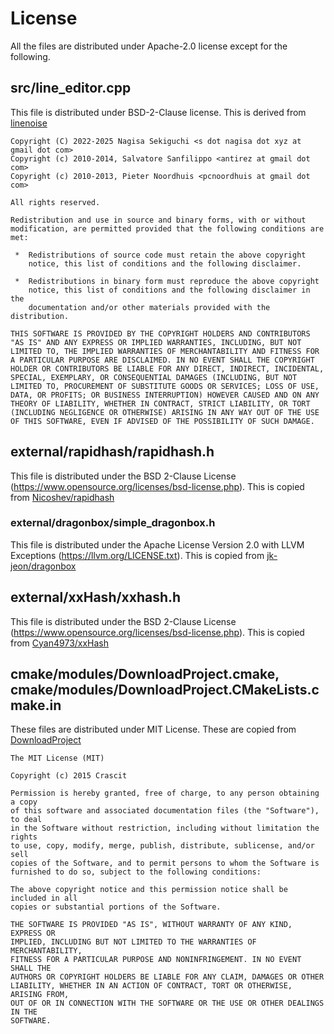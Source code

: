 # License

All the files are distributed under Apache-2.0 license except for the following.

## src/line_editor.cpp

This file is distributed under BSD-2-Clause license.
This is derived from [linenoise](https://github.com/antirez/linenoise)

```
Copyright (C) 2022-2025 Nagisa Sekiguchi <s dot nagisa dot xyz at gmail dot com>
Copyright (c) 2010-2014, Salvatore Sanfilippo <antirez at gmail dot com>
Copyright (c) 2010-2013, Pieter Noordhuis <pcnoordhuis at gmail dot com>

All rights reserved.

Redistribution and use in source and binary forms, with or without
modification, are permitted provided that the following conditions are
met:

 *  Redistributions of source code must retain the above copyright
    notice, this list of conditions and the following disclaimer.

 *  Redistributions in binary form must reproduce the above copyright
    notice, this list of conditions and the following disclaimer in the
    documentation and/or other materials provided with the distribution.

THIS SOFTWARE IS PROVIDED BY THE COPYRIGHT HOLDERS AND CONTRIBUTORS
"AS IS" AND ANY EXPRESS OR IMPLIED WARRANTIES, INCLUDING, BUT NOT
LIMITED TO, THE IMPLIED WARRANTIES OF MERCHANTABILITY AND FITNESS FOR
A PARTICULAR PURPOSE ARE DISCLAIMED. IN NO EVENT SHALL THE COPYRIGHT
HOLDER OR CONTRIBUTORS BE LIABLE FOR ANY DIRECT, INDIRECT, INCIDENTAL,
SPECIAL, EXEMPLARY, OR CONSEQUENTIAL DAMAGES (INCLUDING, BUT NOT
LIMITED TO, PROCUREMENT OF SUBSTITUTE GOODS OR SERVICES; LOSS OF USE,
DATA, OR PROFITS; OR BUSINESS INTERRUPTION) HOWEVER CAUSED AND ON ANY
THEORY OF LIABILITY, WHETHER IN CONTRACT, STRICT LIABILITY, OR TORT
(INCLUDING NEGLIGENCE OR OTHERWISE) ARISING IN ANY WAY OUT OF THE USE
OF THIS SOFTWARE, EVEN IF ADVISED OF THE POSSIBILITY OF SUCH DAMAGE.
```

## external/rapidhash/rapidhash.h

This file is distributed under the BSD 2-Clause
License (https://www.opensource.org/licenses/bsd-license.php).
This is copied from [Nicoshev/rapidhash](https://github.com/Nicoshev/rapidhash)

### external/dragonbox/simple_dragonbox.h

This file is distributed under the Apache License Version 2.0 with LLVM
Exceptions (https://llvm.org/LICENSE.txt).
This is copied from [jk-jeon/dragonbox](https://github.com/jk-jeon/dragonbox)

## external/xxHash/xxhash.h

This file is distributed under the BSD 2-Clause
License (https://www.opensource.org/licenses/bsd-license.php).
This is copied from [Cyan4973/xxHash](https://github.com/Cyan4973/xxHash)

## cmake/modules/DownloadProject.cmake, cmake/modules/DownloadProject.CMakeLists.cmake.in

These files are distributed under MIT License.
These are copied from [DownloadProject](https://github.com/Crascit/DownloadProject)

```
The MIT License (MIT)

Copyright (c) 2015 Crascit

Permission is hereby granted, free of charge, to any person obtaining a copy
of this software and associated documentation files (the "Software"), to deal
in the Software without restriction, including without limitation the rights
to use, copy, modify, merge, publish, distribute, sublicense, and/or sell
copies of the Software, and to permit persons to whom the Software is
furnished to do so, subject to the following conditions:

The above copyright notice and this permission notice shall be included in all
copies or substantial portions of the Software.

THE SOFTWARE IS PROVIDED "AS IS", WITHOUT WARRANTY OF ANY KIND, EXPRESS OR
IMPLIED, INCLUDING BUT NOT LIMITED TO THE WARRANTIES OF MERCHANTABILITY,
FITNESS FOR A PARTICULAR PURPOSE AND NONINFRINGEMENT. IN NO EVENT SHALL THE
AUTHORS OR COPYRIGHT HOLDERS BE LIABLE FOR ANY CLAIM, DAMAGES OR OTHER
LIABILITY, WHETHER IN AN ACTION OF CONTRACT, TORT OR OTHERWISE, ARISING FROM,
OUT OF OR IN CONNECTION WITH THE SOFTWARE OR THE USE OR OTHER DEALINGS IN THE
SOFTWARE.
```

